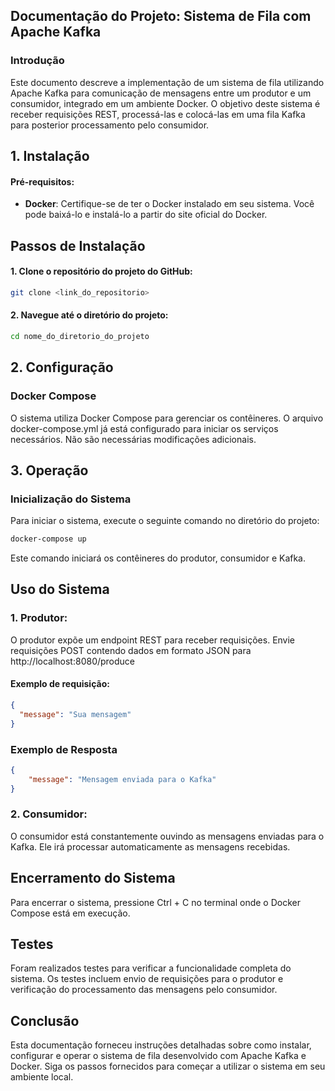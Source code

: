 ## Documentação do Projeto: Sistema de Fila com Apache Kafka

### Introdução

Este documento descreve a implementação de um sistema de fila utilizando Apache Kafka para comunicação de mensagens entre um produtor e um consumidor, integrado em um ambiente Docker. O objetivo deste sistema é receber requisições REST, processá-las e colocá-las em uma fila Kafka para posterior processamento pelo consumidor.

## 1. Instalação

#### Pré-requisitos:
- **Docker**: Certifique-se de ter o Docker instalado em seu sistema. Você pode baixá-lo e instalá-lo a partir do site oficial do Docker.

## Passos de Instalação

  #### 1. Clone o repositório do projeto do GitHub:

```bash
git clone <link_do_repositorio>
```

  ####  2. Navegue até o diretório do projeto:

```bash
cd nome_do_diretorio_do_projeto
```

## 2. Configuração

### Docker Compose

O sistema utiliza Docker Compose para gerenciar os contêineres. O arquivo docker-compose.yml já está configurado para iniciar os serviços necessários. Não são necessárias modificações adicionais.

## 3. Operação

### Inicialização do Sistema

Para iniciar o sistema, execute o seguinte comando no diretório do projeto:

```bash
docker-compose up
```
Este comando iniciará os contêineres do produtor, consumidor e Kafka.

## Uso do Sistema

### 1. Produtor:

O produtor expõe um endpoint REST para receber requisições. Envie requisições POST contendo dados em formato JSON para http://localhost:8080/produce

#### Exemplo de requisição:
  
```json
{
  "message": "Sua mensagem" 
}
```
### Exemplo de Resposta

```json
{
    "message": "Mensagem enviada para o Kafka"
}
```

### 2. Consumidor:

O consumidor está constantemente ouvindo as mensagens enviadas para o Kafka. Ele irá processar automaticamente as mensagens recebidas.

## Encerramento do Sistema

Para encerrar o sistema, pressione Ctrl + C no terminal onde o Docker Compose está em execução.

## Testes

Foram realizados testes para verificar a funcionalidade completa do sistema. Os testes incluem envio de requisições para o produtor e verificação do processamento das mensagens pelo consumidor.

## Conclusão

Esta documentação forneceu instruções detalhadas sobre como instalar, configurar e operar o sistema de fila desenvolvido com Apache Kafka e Docker. Siga os passos fornecidos para começar a utilizar o sistema em seu ambiente local.

